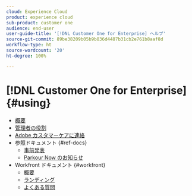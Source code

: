 ```yaml
---
cloud: Experience Cloud
product: experience cloud
sub-product: customer one
audience: end-user
user-guide-title: '[!DNL Customer One for Enterprise] ヘルプ'
source-git-commit: 89be38209b05b9b836d4487b31cb2e761b8aaf8d
workflow-type: ht
source-wordcount: '20'
ht-degree: 100%

---
```



# [!DNL Customer One for Enterprise] {#using}

+ [概要](home.md)
+ [管理者の役割](admin-roles.md)
+ [Adobe カスタマーケアに連絡](customer-care.md)
+ 参照ドキュメント {#ref-docs}
   + [事前発表](intro-customer-support.md)
   + [Parkour Now のお知らせ](parkour-now.md)
+ Workfront ドキュメント {#workfront}
   + [概要](overview.md)
   + [ランディング](landing.md)
   + [よくある質問](faq.md)
